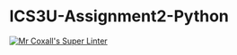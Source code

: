 # ICS3U-Assignment2-Python

[![Mr Coxall's Super Linter](https://github.com/Evgeny-Vovk/ICS3U-Assignment2-Python/workflows/Mr%20Coxall's%20Super%20Linter/badge.svg)](https://github.com/Evgeny-Vovk/ICS3U-Assignment-Python/actions)
